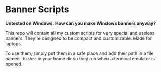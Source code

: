 # Banner Scripts

**Untested on Windows. How can you make Windows banners anyway?**

This repo will contain all my custom scripts for very special and useless banners.
They're designed to be compact and customizable. Made for laptops.

To use them, simply put them in a safe place and add their path in a file named `.bashrc` in your home dir so they run when a terminal emulator is opened.

